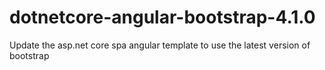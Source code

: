 # dotnetcore-angular-bootstrap-4.1.0
Update the asp.net core spa angular template to use the latest version of bootstrap
